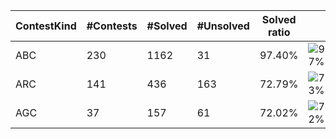 | ContestKind | #Contests | #Solved | #Unsolved | Solved ratio | |
| - | - | - | - | - | - |
| ABC | 230 | 1162 | 31 | 97.40% | ![97%](https://progress-bar.dev/97?title=Solved) |
| ARC | 141 | 436 | 163 | 72.79% | ![73%](https://progress-bar.dev/73?title=Solved) |
| AGC | 37 | 157 | 61 | 72.02% | ![72%](https://progress-bar.dev/72?title=Solved) |
